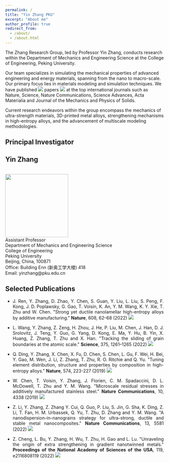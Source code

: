 ```yaml
---
permalink: /
title: "Yin Zhang PKU"
excerpt: "About me"
author_profile: true
redirect_from: 
  - /about/
  - /about.html
---
```

<!-- Google tag (gtag.js) -->
<script async src="https://www.googletagmanager.com/gtag/js?id=G-CMCF4W65KR"></script>
<script>
  window.dataLayer = window.dataLayer || [];
  function gtag(){dataLayer.push(arguments);}
  gtag('js', new Date());

  gtag('config', 'G-CMCF4W65KR');
</script>
The Zhang Research Group, led by Professor Yin Zhang, conducts research within the Department of Mechanics and Engineering Science at the College of Engineering, Peking University.

Our team specializes in simulating the mechanical properties of advanced engineering and energy materials, spanning from the nano to macro-scale. Our primary focus lies in materials modeling and simulation techniques. We have published <a href='https://yzhang951.github.io/publications/' target="_blank"><img src="https://img.shields.io/endpoint?logo=BookStack&url=https%3A%2F%2Fcdn.jsdelivr.net%2Fgh%2Fyzhang951%2Fyzhang951.github.io@google-scholar-stats%2Fgs_data_shieldsio2.json&labelColor=f6f6f6&color=f6f6f6&style=flat&label="></a> papers <a href='https://scholar.google.com/citations?user=23XDhOwAAAAJ' target="_blank"><img src="https://img.shields.io/endpoint?logo=Google%20Scholar&url=https%3A%2F%2Fcdn.jsdelivr.net%2Fgh%2Fyzhang951%2Fyzhang951.github.io@google-scholar-stats%2Fgs_data_shieldsio1.json&labelColor=f6f6f6&color=9cf&style=flat&label=citations"></a> at the top international journals such as Nature, Science, Nature Communications, Science Advances, Acta Materialia and Journal of the Mechanics and Physics of Solids.

Current research endeavors within the group encompass the mechanics of ultra-strength materials, 3D-printed metal alloys, strengthening mechanisms in high-entropy alloys, and the advancement of multiscale modeling methodologies.

Principal Investigator
------
## Yin Zhang
<br/>
<img src='/images/4.jpg' width="200">
<br/>
Assistant Professor<br/>
Department of Mechanics and Engineering Science<br/>
College of Engineering<br/>
Peking University<br/>
Beijing, China, 100871<br/>
Office: Building Enn (新奥工学大楼) 418<br/>
Email: yinzhang@pku.edu.cn<br/>

Selected Publications
------
* <p style="text-align: justify;">J. Ren, Y. Zhang, D. Zhao, Y. Chen, S. Guan, Y. Liu, L. Liu, S. Peng, F. Kong, J. D. Poplawsky, G. Gao, T. Voisin, K. An, Y. M. Wang, K. Y. Xie, T. Zhu and W. Chen. "Strong yet ductile nanolamellar high-entropy alloys by additive manufacturing." <b>Nature</b>, 608, 62–68 (2022) <a href='https://scholar.google.com/citations?view_op=view_citation&hl=en&user=23XDhOwAAAAJ&citation_for_view=23XDhOwAAAAJ:4DMP91E08xMC' target="_blank"><img src="https://img.shields.io/badge/dynamic/json?url=https%3A%2F%2Fraw.githubusercontent.com%2Fyzhang951%2Fyzhang951.github.io%2Fgoogle-scholar-stats%2Fgs_data.json&label=citations&query=$.publications[%2723XDhOwAAAAJ%3A4DMP91E08xMC%27].num_citations&labelColor=f6f6f6&color=9cf&style=flat"></a></p>
* <p style="text-align: justify;">L. Wang, Y. Zhang, Z. Zeng, H. Zhou, J. He, P. Liu, M. Chen, J. Han, D. J. Srolovitz, J. Teng, Y. Guo, G. Yang, D. Kong, E. Ma, Y. Hu, B. Yin, X. Huang, Z. Zhang, T. Zhu and X. Han. "Tracking the sliding of grain boundaries at the atomic scale." <b>Science</b>, 375, 1261–1265 (2022) <a href='https://scholar.google.com/citations?view_op=view_citation&hl=en&user=23XDhOwAAAAJ&citation_for_view=23XDhOwAAAAJ:YOwf2qJgpHMC' target="_blank"><img src="https://img.shields.io/badge/dynamic/json?url=https%3A%2F%2Fraw.githubusercontent.com%2Fyzhang951%2Fyzhang951.github.io%2Fgoogle-scholar-stats%2Fgs_data.json&label=citations&query=$.publications[%2723XDhOwAAAAJ%3AYOwf2qJgpHMC%27].num_citations&labelColor=f6f6f6&color=9cf&style=flat"></a></p>
* <p style="text-align: justify;">Q. Ding, Y. Zhang, X. Chen, X. Fu, D. Chen, S. Chen, L. Gu, F. Wei, H. Bei, Y. Gao, M. Wen, J. Li, Z. Zhang, T. Zhu, R. O. Ritchie and Q. Yu. "Tuning element distribution, structure and properties by composition in high-entropy alloys." <b>Nature</b>, 574, 223-227 (2019) <a href='https://scholar.google.com/citations?view_op=view_citation&hl=en&user=23XDhOwAAAAJ&citation_for_view=23XDhOwAAAAJ:UeHWp8X0CEIC' target="_blank"><img src="https://img.shields.io/badge/dynamic/json?url=https%3A%2F%2Fraw.githubusercontent.com%2Fyzhang951%2Fyzhang951.github.io%2Fgoogle-scholar-stats%2Fgs_data.json&label=citations&query=$.publications[%2723XDhOwAAAAJ%3AUeHWp8X0CEIC%27].num_citations&labelColor=f6f6f6&color=9cf&style=flat"></a></p>
* <p style="text-align: justify;">W. Chen, T. Voisin, Y. Zhang, J. Florien, C. M. Spadaccini, D. L. McDowell, T. Zhu and Y. M. Wang. "Microscale residual stresses in additively manufactured stainless steel." <b>Nature Communications</b>, 10, 4338 (2019) <a href='https://scholar.google.com/citations?view_op=view_citation&hl=en&user=23XDhOwAAAAJ&citation_for_view=23XDhOwAAAAJ:2osOgNQ5qMEC' target="_blank"><img src="https://img.shields.io/badge/dynamic/json?url=https%3A%2F%2Fraw.githubusercontent.com%2Fyzhang951%2Fyzhang951.github.io%2Fgoogle-scholar-stats%2Fgs_data.json&label=citations&query=$.publications[%2723XDhOwAAAAJ%3A2osOgNQ5qMEC%27].num_citations&labelColor=f6f6f6&color=9cf&style=flat"></a></p>
* <p style="text-align: justify;">Z. Li, Y. Zhang, Z. Zhang Y. Cui, Q. Guo, P. Liu, S. Jin, G. Sha, K. Ding, Z. Li, T. Fan, H. M. Urbassek, Q. Yu, T. Zhu, D. Zhang and Y. M. Wang. "A nanodispersion-in-nanograins strategy for ultra-strong, ductile and stable metal nanocomposites." <b>Nature Communications</b>, 13, 5581 (2022) <a href='https://scholar.google.com/citations?view_op=view_citation&hl=en&user=23XDhOwAAAAJ&citation_for_view=23XDhOwAAAAJ:Wp0gIr-vW9MC' target="_blank"><img src="https://img.shields.io/badge/dynamic/json?url=https%3A%2F%2Fraw.githubusercontent.com%2Fyzhang951%2Fyzhang951.github.io%2Fgoogle-scholar-stats%2Fgs_data.json&label=citations&query=$.publications[%2723XDhOwAAAAJ%3AWp0gIr-vW9MC%27].num_citations&labelColor=f6f6f6&color=9cf&style=flat"></a></p>
* <p style="text-align: justify;">Z. Cheng, L. Bu, Y. Zhang, H. Wu, T. Zhu, H. Gao and L. Lu. "Unraveling the origin of extra strengthening in gradient nanotwinned metals." <b>Proceedings of the National Academy of Sciences of the USA</b>, 119, e2116808119 (2022) <a href='https://scholar.google.com/citations?view_op=view_citation&hl=en&user=23XDhOwAAAAJ&citation_for_view=23XDhOwAAAAJ:Zph67rFs4hoC' target="_blank"><img src="https://img.shields.io/badge/dynamic/json?url=https%3A%2F%2Fraw.githubusercontent.com%2Fyzhang951%2Fyzhang951.github.io%2Fgoogle-scholar-stats%2Fgs_data.json&label=citations&query=$.publications[%2723XDhOwAAAAJ%3AZph67rFs4hoC%27].num_citations&labelColor=f6f6f6&color=9cf&style=flat"></a></p>
